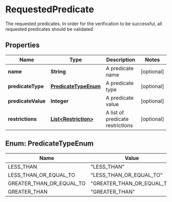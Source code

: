 

# RequestedPredicate

The requested predicates. In order for the verification to be successful, all requested predicates should be validated
## Properties

Name | Type | Description | Notes
------------ | ------------- | ------------- | -------------
**name** | **String** | A predicate name |  [optional]
**predicateType** | [**PredicateTypeEnum**](#PredicateTypeEnum) | A predicate type |  [optional]
**predicateValue** | **Integer** | A predicate value |  [optional]
**restrictions** | [**List&lt;Restriction&gt;**](Restriction.md) | A list of predicate restrictions |  [optional]



## Enum: PredicateTypeEnum

Name | Value
---- | -----
LESS_THAN | &quot;LESS_THAN&quot;
LESS_THAN_OR_EQUAL_TO | &quot;LESS_THAN_OR_EQUAL_TO&quot;
GREATER_THAN_OR_EQUAL_TO | &quot;GREATER_THAN_OR_EQUAL_TO&quot;
GREATER_THAN | &quot;GREATER_THAN&quot;



